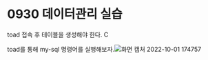 # 0930 데이터관리 실습

toad 접속 후 테이블을 생성해야 한다.
C


toad를 통해 my-sql 명령어를 실행해보자.![화면 캡처 2022-10-01 174757](https://user-images.githubusercontent.com/114793024/193402307-7fb31b27-34d1-4838-9f98-4acd81dc1ed6.png)

<!--stackedit_data:
eyJoaXN0b3J5IjpbLTE5OTkxNjkxMjIsLTY0NjE4MDI0MSwtMT
kzNDMzMzk3MywtMjAwMjM4MjIxNSwxODAyOTg3Mjc1XX0=
-->